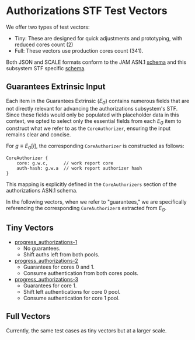 # Authorizations STF Test Vectors

We offer two types of test vectors:

- Tiny: These are designed for quick adjustments and prototyping, with reduced cores count (2)
- Full: These vectors use production cores count (341).

Both JSON and SCALE formats conform to the JAM ASN.1 [schema](../jam-types-asn/jam-types.asn)
and this subsystem STF specific [schema](./authorizations.asn).

## Guarantees Extrinsic Input

Each item in the Guarantees Extrinsic ($E_G$) contains numerous fields
that are not directly relevant for advancing the authorizations subsystem's
STF. Since these fields would only be populated with placeholder data in this
context, we opted to select only the essential fields from each $E_G$ item
to construct what we refer to as the `CoreAuthorizer`, ensuring the input
remains clear and concise.

For $g \equiv E_G[i]$, the corresponding `CoreAuthorizer` is constructed as follows:

```plaintext
CoreAuthorizer {
    core: g.w.c,      // work report core
    auth-hash: g.w.a  // work report authorizer hash
}
```

This mapping is explicitly defined in the `CoreAuthorizers` section of the
authorizations ASN.1 schema.

In the following vectors, when we refer to "guarantees," we are specifically
referencing the corresponding `CoreAuthorizer`s extracted from $E_G$.

## Tiny Vectors

- [progress_authorizations-1](tiny/progress_authorizations-1.json)
  - No guarantees.
  - Shift auths left from both pools.
- [progress_authorizations-2](tiny/progress_authorizations-2.json)
  - Guarantees for cores 0 and 1.
  - Consume authentication from both cores pools.
- [progress_authorizations-3](tiny/progress_authorizations-3.json)
  - Guarantees for core 1.
  - Shift left authentications for core 0 pool.
  - Consume authentication for core 1 pool.

## Full Vectors

Currently, the same test cases as tiny vectors but at a larger scale.
